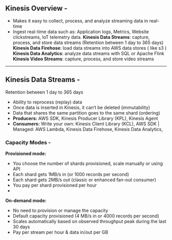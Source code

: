 ## Kinesis Overview -
- Makes it easy to collect, process, and analyze streaming data in real-time 
- Ingest real-time data such as: Application logs, Metrics, Website clickstreams, 
IoT telemetry data.
**Kinesis Data Streams**: capture, process, and store data streams (Retention between 1 day to 365 days)
**Kinesis Data Firehose**: load data streams into AWS data stores ( like s3 )
**Kinesis Data Analytics**: analyze data streams with SQL or Apache Flink
**Kinesis Video Streams**: capture, process, and store video streams
---
## Kinesis Data Streams - 
Retention between 1 day to 365 days
- Ability to reprocess (replay) data
- Once data is inserted in Kinesis, it can’t be deleted (immutability)
- Data that shares the same partition goes to the same shard (ordering)
- **Producers:** AWS SDK, Kinesis Producer Library (KPL), Kinesis Agent
- **Consumers:** Write your own: Kinesis Client Library (KCL), AWS SDK | Managed: AWS Lambda, Kinesis Data Firehose, Kinesis Data Analytics,
### Capacity Modes -
**Provisioned mode:**
- You choose the number of shards provisioned, scale manually or using API
- Each shard gets 1MB/s in (or 1000 records per second)
- Each shard gets 2MB/s out (classic or enhanced fan-out consumer)
- You pay per shard provisioned per hour
- 
**On-demand mode:**
- No need to provision or manage the capacity
- Default capacity provisioned (4 MB/s in or 4000 records per second)
- Scales automatically based on observed throughput peak during the last 30 days
- Pay per stream per hour & data in/out per GB

